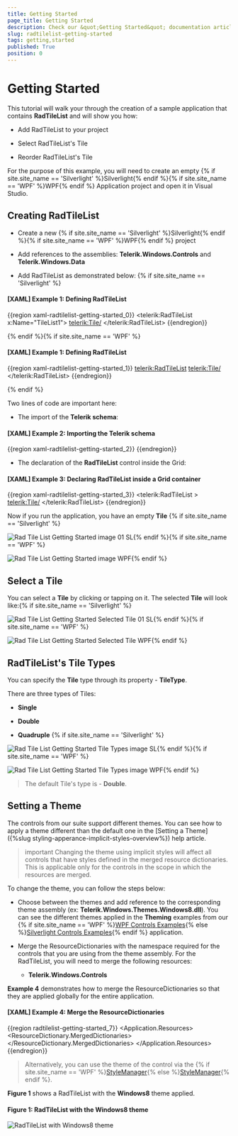 ```yaml
---
title: Getting Started
page_title: Getting Started
description: Check our &quot;Getting Started&quot; documentation article for the RadTileList {{ site.framework_name }} control.
slug: radtilelist-getting-started
tags: getting,started
published: True
position: 0
---
```


# Getting Started



This tutorial will walk your through the creation of a sample application that contains __RadTileList__ and will show you how:
      

* Add RadTileList to your project

* Select RadTileList's Tile

* Reorder RadTileList's Tile

For the purpose of this example, you will need to create an empty {% if site.site_name == 'Silverlight' %}Silverlight{% endif %}{% if site.site_name == 'WPF' %}WPF{% endif %} Application project and open it in Visual Studio.
      

## Creating RadTileList

* Create a new {% if site.site_name == 'Silverlight' %}Silverlight{% endif %}{% if site.site_name == 'WPF' %}WPF{% endif %} project

* Add references to the assemblies: __Telerik.Windows.Controls__ and __Telerik.Windows.Data__

* Add RadTileList as demonstrated below:
{% if site.site_name == 'Silverlight' %}

#### __[XAML] Example 1: Defining RadTileList__

{{region xaml-radtilelist-getting-started_0}}
	<telerik:RadTileList x:Name="TileList1">
	  <telerik:Tile/>
	</telerik:RadTileList>
{{endregion}}

{% endif %}{% if site.site_name == 'WPF' %}

#### __[XAML] Example 1: Defining RadTileList__

{{region xaml-radtilelist-getting-started_1}}
	<telerik:RadTileList>
	  <telerik:Tile/>
	</telerik:RadTileList>
{{endregion}}

{% endif %}

Two lines of code are important here:

* The import of the __Telerik schema__:

#### __[XAML] Example 2: Importing the Telerik schema__

{{region xaml-radtilelist-getting-started_2}}
	<!--xmlns:telerik="http://schemas.telerik.com/2008/xaml/presentation"-->
{{endregion}}



* The declaration of the __RadTileList__ control inside the Grid:

#### __[XAML] Example 3: Declaring RadTileList inside a Grid container__

{{region xaml-radtilelist-getting-started_3}}
	<Grid Background="White">
	  <telerik:RadTileList >
	    <telerik:Tile/>
	  </telerik:RadTileList>
	</Grid>
{{endregion}}



Now if you run the application, you have an empty __Tile__ {% if site.site_name == 'Silverlight' %}

![Rad Tile List Getting Started image 01 SL](images/RadTileList_GettingStarted_image_01_SL.png){% endif %}{% if site.site_name == 'WPF' %}

![Rad Tile List Getting Started image WPF](images/RadTileList_GettingStarted_image_WPF.png){% endif %}

## Select a Tile

You can select a __Tile__ by clicking or tapping on it. The selected __Tile__ will look like:{% if site.site_name == 'Silverlight' %}

![Rad Tile List Getting Started Selected Tile 01 SL](images/RadTileList_GettingStarted_SelectedTile_01_SL.png){% endif %}{% if site.site_name == 'WPF' %}

![Rad Tile List Getting Started Selected Tile WPF](images/RadTileList_GettingStarted_SelectedTile_WPF.png){% endif %}

## RadTileList's Tile Types

You can specify the __Tile__ type through its property - __TileType__. 
        

There are three types of Tiles:

* __Single__

* __Double__

* __Quadruple__ {% if site.site_name == 'Silverlight' %}

![Rad Tile List Getting Started Tile Types image SL](images/RadTileList_GettingStarted_TileTypes_image_SL.png){% endif %}{% if site.site_name == 'WPF' %}

![Rad Tile List Getting Started Tile Types image WPF](images/RadTileList_GettingStarted_TileTypes_image_WPF.png){% endif %}

>The default Tile's type is - __Double__.
        

## Setting a Theme

The controls from our suite support different themes. You can see how to apply a theme different than the default one in the [Setting a Theme]({%slug styling-apperance-implicit-styles-overview%}) help article.

>important Changing the theme using implicit styles will affect all controls that have styles defined in the merged resource dictionaries. This is applicable only for the controls in the scope in which the resources are merged. 

To change the theme, you can follow the steps below:

* Choose between the themes and add reference to the corresponding theme assembly (ex: **Telerik.Windows.Themes.Windows8.dll**). You can see the different themes applied in the **Theming** examples from our {% if site.site_name == 'WPF' %}[WPF Controls Examples](https://demos.telerik.com/wpf/){% else %}[Silverlight Controls Examples](https://demos.telerik.com/silverlight/#TileList/Theming){% endif %} application.

* Merge the ResourceDictionaries with the namespace required for the controls that you are using from the theme assembly. For the RadTileList, you will need to merge the following resources:

	* __Telerik.Windows.Controls__

__Example 4__ demonstrates how to merge the ResourceDictionaries so that they are applied globally for the entire application.

#### __[XAML] Example 4: Merge the ResourceDictionaries__  
{{region radtilelist-getting-started_7}}
	<Application.Resources>
		<ResourceDictionary>
			<ResourceDictionary.MergedDictionaries>
				<ResourceDictionary Source="/Telerik.Windows.Themes.Windows8;component/Themes/System.Windows.xaml"/>
				<ResourceDictionary Source="/Telerik.Windows.Themes.Windows8;component/Themes/Telerik.Windows.Controls.xaml"/>
			</ResourceDictionary.MergedDictionaries>
		</ResourceDictionary>
	</Application.Resources>
{{endregion}}

>Alternatively, you can use the theme of the control via the {% if site.site_name == 'WPF' %}[StyleManager](https://docs.telerik.com/devtools/wpf/styling-and-appearance/stylemanager/common-styling-apperance-setting-theme-wpf){% else %}[StyleManager](https://docs.telerik.com/devtools/silverlight/styling-and-appearance/stylemanager/common-styling-apperance-setting-theme){% endif %}.

__Figure 1__ shows a RadTileList with the **Windows8** theme applied.

#### __Figure 1: RadTileList with the Windows8 theme__
![RadTileList with Windows8 theme](images/RadTileList-setting-theme.png)
        
